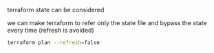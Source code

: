 terraform state can be considered

we can make terraform to refer only the state file and bypass the state every time (refresh is avoided)
```bash
terraform plan --refresh=false
```


